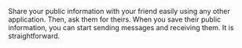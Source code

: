 Share your public information with your friend easily using any other application. Then, ask them for theirs. When you save their public information, you can start sending messages and receiving them. It is straightforward.